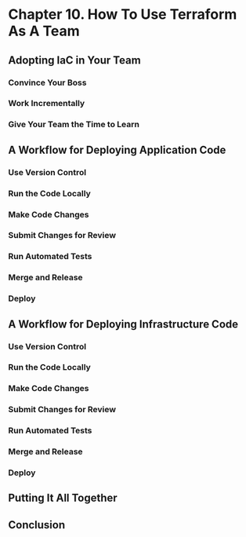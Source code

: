 # Chapter 10. How To Use Terraform As A Team

## Adopting IaC in Your Team

### Convince Your Boss

### Work Incrementally

### Give Your Team the Time to Learn

## A Workflow for Deploying Application Code

### Use Version Control

### Run the Code Locally

### Make Code Changes

### Submit Changes for Review

### Run Automated Tests

### Merge and Release

### Deploy

## A Workflow for Deploying Infrastructure Code

### Use Version Control

### Run the Code Locally

### Make Code Changes

### Submit Changes for Review

### Run Automated Tests

### Merge and Release

### Deploy

## Putting It All Together

## Conclusion
